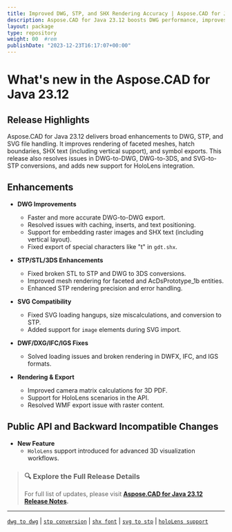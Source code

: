 ```yaml
---
title: Improved DWG, STP, and SHX Rendering Accuracy | Aspose.CAD for Java 23.12
description: Aspose.CAD for Java 23.12 boosts DWG performance, improves STP and SHX rendering, fixes conversion issues across formats like SVG, IGS, and 3DS, and adds HoloLens support.
layout: package
type: repository
weight: 00	#rem
publishDate: "2023-12-23T16:17:07+00:00"
---
```


# What's new in the Aspose.CAD for Java 23.12

## Release Highlights

Aspose.CAD for Java 23.12 delivers broad enhancements to DWG, STP, and SVG file handling. It improves rendering of faceted meshes, hatch boundaries, SHX text (including vertical support), and symbol exports. This release also resolves issues in DWG-to-DWG, DWG-to-3DS, and SVG-to-STP conversions, and adds new support for HoloLens integration.

## Enhancements

- **DWG Improvements**
  - Faster and more accurate DWG-to-DWG export.
  - Resolved issues with caching, inserts, and text positioning.
  - Support for embedding raster images and SHX text (including vertical layout).
  - Fixed export of special characters like "t" in `gdt.shx`.

- **STP/STL/3DS Enhancements**
  - Fixed broken STL to STP and DWG to 3DS conversions.
  - Improved mesh rendering for faceted and AcDsPrototype_1b entities.
  - Enhanced STP rendering precision and error handling.

- **SVG Compatibility**
  - Fixed SVG loading hangups, size miscalculations, and conversion to STP.
  - Added support for `image` elements during SVG import.

- **DWF/DXG/IFC/IGS Fixes**
  - Solved loading issues and broken rendering in DWFX, IFC, and IGS formats.

- **Rendering & Export**
  - Improved camera matrix calculations for 3D PDF.
  - Support for HoloLens scenarios in the API.
  - Resolved WMF export issue with raster content.

## Public API and Backward Incompatible Changes

- **New Feature**
  - `HoloLens` support introduced for advanced 3D visualization workflows.

> ### 🔍 Explore the Full Release Details
>
> For full list of updates, please visit **[Aspose.CAD for Java 23.12 Release Notes](https://releases.aspose.com/cad/java/release-notes/2023/aspose-cad-for-java-23-12-release-notes/).**

---

[`dwg to dwg`](https://search.aspose.com/q/dwg-to-dwg.html) | [`stp conversion`](https://search.aspose.com/q/stp-conversion.html) | [`shx font`](https://search.aspose.com/q/shx-font.html) | [`svg to stp`](https://search.aspose.com/q/svg-to-stp.html) | [`holoLens support`](https://search.aspose.com/q/holoLens-support.html)
